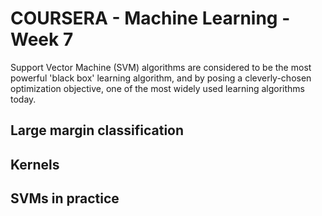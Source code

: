 COURSERA - Machine Learning - Week 7
====================================

Support Vector Machine (SVM) algorithms are considered to be the most powerful 'black box' learning algorithm, and by posing a cleverly-chosen optimization objective, one of the most widely used learning algorithms today.

## Large margin classification

## Kernels

## SVMs in practice

##
